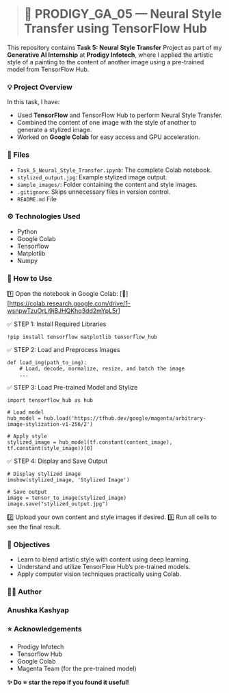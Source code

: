 > # **🚀 PRODIGY_GA_05 — Neural Style Transfer using TensorFlow Hub**

This repository contains **Task 5: Neural Style Transfer** Project as part of my **Generative AI Internship** at **Prodigy Infotech**, where I applied the artistic style of a painting to the content of another image using a pre-trained model from TensorFlow Hub.

### **💡 Project Overview**

In this task, I have:

- Used **TensorFlow** and TensorFlow Hub to perform Neural Style Transfer.
- Combined the content of one image with the style of another to generate a stylized image.
- Worked on **Google Colab** for easy access and GPU acceleration.

### **📄 Files**

- `Task_5_Neural_Style_Transfer.ipynb`: The complete Colab notebook.
- `stylized_output.jpg`: Example stylized image output.
- `sample_images/`: Folder containing the content and style images.
- `.gitignore`: Skips unnecessary files in version control.
- `README.md` File

### **⚙️ Technologies Used**

- Python
- Google Colab
- Tensorflow
- Matplotlib
- Numpy

### **💬 How to Use**

1️⃣ Open the notebook in Google Colab: [🔗][https://colab.research.google.com/drive/1-wsnpwTzuOrLi9jBJHQKhq3dd2mYpL5r]

✅ STEP 1: Install Required Libraries

```
!pip install tensorflow matplotlib tensorflow_hub
```

✅ STEP 2: Load and Preprocess Images

```
def load_img(path_to_img):
    # Load, decode, normalize, resize, and batch the image
    ...
```

✅ STEP 3: Load Pre-trained Model and Stylize

```
import tensorflow_hub as hub

# Load model
hub_model = hub.load('https://tfhub.dev/google/magenta/arbitrary-image-stylization-v1-256/2')

# Apply style
stylized_image = hub_model(tf.constant(content_image), tf.constant(style_image))[0]
```

✅ STEP 4: Display and Save Output

```
# Display stylized image
imshow(stylized_image, 'Stylized Image')

# Save output
image = tensor_to_image(stylized_image)
image.save("stylized_output.jpg")
```


2️⃣ Upload your own content and style images if desired.
3️⃣ Run all cells to see the final result.



### **🎯 Objectives**

- Learn to blend artistic style with content using deep learning.
- Understand and utilize TensorFlow Hub’s pre-trained models.
- Apply computer vision techniques practically using Colab.

### **👩‍💻 Author**

### **Anushka Kashyap**

### **⭐ Acknowledgements**

- Prodigy Infotech
- Tensorflow Hub
- Google Colab
- Magenta Team (for the pre-trained model)


**✨ Do ⭐ star the repo if you found it useful!**
